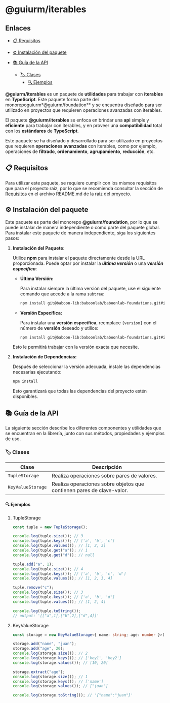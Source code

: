 # @guiurm/iterables

## Enlaces

- [📋 Requisitos](#requisitos)
- [⚙️ Instalación del paquete](#instalacion)
- [📚 Guía de la API](#guia)

    - [🏷️ Clases](#guia-clases)
        - [🔍 Ejemplos](#guia-clases-ejemplos)

**@guiurm/iterables** es un paquete de **utilidades** para trabajar con **iterables** en **TypeScript**. Este paquete forma parte del monorepoguiurm\*@guiurm/foundation\*\* y se encuentra diseñado para ser utilizado en proyectos que requieren operaciones avanzadas con iterables.

El paquete **@guiurm/iterables** se enfoca en brindar una **api** simple y **eficiente** para trabajar con iterables, y en proveer una **compatibilidad** total con los **estándares** de **TypeScript**.

Este paquete se ha diseñado y desarrollado para ser utilizado en proyectos que requieren **operaciones avanzadas** con iterables, como por ejemplo, operaciones de **filtrado**, **ordenamiento**, **agrupamiento**, **reducción**, etc.

<a id="requisitos"></a>

## 📋 Requisitos

Para utilizar este paquete, se requiere cumplir con los mismos requisitos que para el proyecto raiz, por lo que se recomienda consultar la sección de [Requisitos](../../README.md#requisitos) en el archivo README.md de la raiz del proyecto.

<a id="instalacion"></a>

## ⚙️ Instalación del paquete

Este paquete es parte del monorepo **@guiurm/foundation**, por lo que se puede instalar de manera independiente o como parte del paquete global. Para instalar este paquete de manera independiente, siga los siguientes pasos:

1. **Instalación del Paquete:**

    Utilice **npm** para instalar el paquete directamente desde la URL proporcionada. Puede optar por instalar la **_última versión_** o una **_versión específica_**:

    - **Última Versión:**

        Para instalar siempre la última versión del paquete, use el siguiente comando que accede a la rama `subtree`:

        ```bash
        npm install git@baboon-lib:baboonlab/baboonlab-foundations.git#iterables
        ```

    - **Versión Específica:**

        Para instalar una **versión específica**, reemplace `[version]` con el número de **versión** deseado y utilice:

        ```bash
        npm install git@baboon-lib:baboonlab/baboonlab-foundations.git#iterables-[version]
        ```

    Esto le permitirá trabajar con la versión exacta que necesite.

2. **Instalación de Dependencias:**

    Después de seleccionar la versión adecuada, instale las dependencias necesarias ejecutando:

    ```bash
    npm install
    ```

    Esto garantizará que todas las dependencias del proyecto estén disponibles.

<a id="guia"></a>

## 📚 Guía de la API

La siguiente sección describe los diferentes componentes y utilidades que se encuentran en la librería, junto con sus métodos, propiedades y ejemplos de uso.

<a id="guia-clases"></a>

### 🏷️ Clases

| Clase             | Descripción                                                           |
| ----------------- | --------------------------------------------------------------------- |
| `TupleStorage`    | Realiza operaciones sobre pares de valores.                           |
| `KeyValueStorage` | Realiza operaciones sobre objetos que contienen pares de clave-valor. |

<a id="guia-clases-ejemplos"></a>

#### 🔍 Ejemplos

1. TupleStorage

    ```typescript
    const tuple = new TupleStorage();

    console.log(tuple.size()); // 3
    console.log(tuple.keys()); // ['a', 'b', 'c']
    console.log(tuple.values()); // [1, 2, 3]
    console.log(tuple.get("a")); // 1
    console.log(tuple.get("d")); // null

    tuple.add("a", 1);
    console.log(tuple.size()); // 4
    console.log(tuple.keys()); // ['a', 'b', 'c', 'd']
    console.log(tuple.values()); // [1, 2, 3, 4]

    tuple.remove("c");
    console.log(tuple.size()); // 3
    console.log(tuple.keys()); // ['a', 'b', 'd']
    console.log(tuple.values()); // [1, 2, 4]

    console.log(tuple.toString());
    // output: '[["a",1],["b",2],["d",4]]'
    ```

1. KeyValueStorage

    ```typescript
    const storage = new KeyValueStorage<{ name: string; age: number }>();

    storage.add("name", "juan");
    storage.add("age", 20);
    console.log(storage.size()); // 2
    console.log(storage.keys()); // ['key1', 'key2']
    console.log(storage.values()); // [10, 20]

    storage.extract("age");
    console.log(storage.size()); // 1
    console.log(storage.keys()); // ['name']
    console.log(storage.values()); // ["juan"]

    console.log(storage.toString()); // '{"name":"juan"}'
    ```
